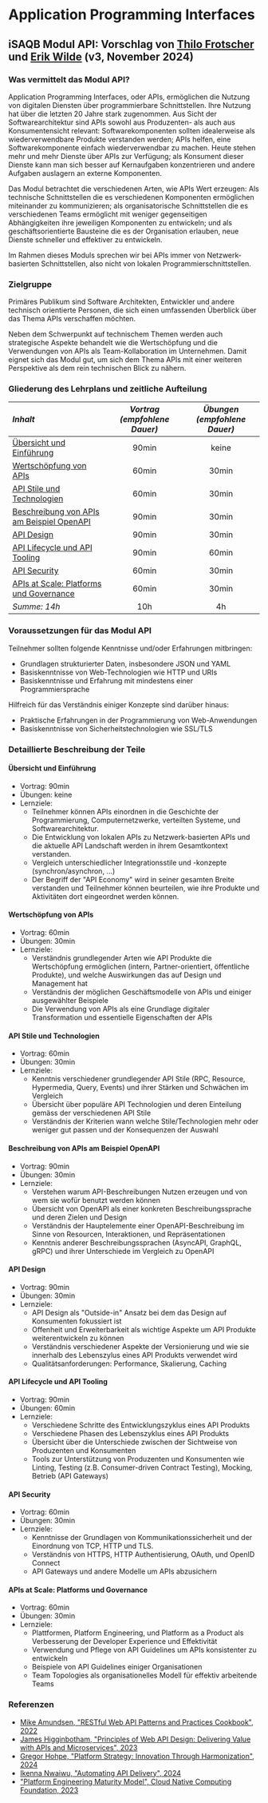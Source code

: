 # Application Programming Interfaces

## iSAQB Modul API: Vorschlag von [Thilo Frotscher](https://frotscher.com/) und [Erik Wilde](https://www.linkedin.com/in/erikwilde/) (v3, November 2024)

### Was vermittelt das Modul API?

Application Programming Interfaces, oder APIs, ermöglichen die Nutzung von digitalen Diensten über programmierbare Schnittstellen. Ihre Nutzung hat über die letzten 20 Jahre stark zugenommen. Aus Sicht der Softwarearchitektur sind APIs sowohl aus Produzenten- als auch aus Konsumentensicht relevant: Softwarekomponenten sollten idealerweise als wiederverwendbare Produkte verstanden werden; APIs helfen, eine Softwarekomponente einfach wiederverwendbar zu machen. Heute stehen mehr und mehr Dienste über APIs zur Verfügung; als Konsument dieser Dienste kann man sich besser auf Kernaufgaben konzentrieren und andere Aufgaben auslagern an externe Komponenten.

Das Modul betrachtet die verschiedenen Arten, wie APIs Wert erzeugen: Als technische Schnittstellen die es verschiedenen Komponenten ermöglichen miteinander zu kommunizieren; als organisatorische Schnittstellen die es verschiedenen Teams ermöglicht mit weniger gegenseitigen Abhängigkeiten ihre jeweiligen Komponenten zu entwickeln; und als geschäftsorientierte Bausteine die es der Organisation erlauben, neue Dienste schneller und effektiver zu entwickeln. 

Im Rahmen dieses Moduls sprechen wir bei APIs immer von Netzwerk-basierten Schnittstellen, also nicht von lokalen Programmierschnittstellen.


### Zielgruppe

Primäres Publikum sind Software Architekten, Entwickler und andere technisch orientierte Personen, die sich einen umfassenden Überblick über das Thema APIs verschaffen möchten.

Neben dem Schwerpunkt auf technischem Themen werden auch strategische Aspekte behandelt wie die Wertschöpfung und die Verwendungen von APIs als Team-Kollaboration im Unternehmen. Damit eignet sich das Modul gut, um sich dem Thema APIs mit einer weiteren Perspektive als dem rein technischen Blick zu nähern.


### Gliederung des Lehrplans und zeitliche Aufteilung

*Inhalt* | *Vortrag (empfohlene Dauer)* | *Übungen (empfohlene Dauer)*
:-- | :--: | :--:
[Übersicht und Einführung](#overview) | 90min | keine
[Wertschöpfung von APIs](#value) | 60min | 30min
[API Stile und Technologien](#styles) | 60min | 30min
[Beschreibung von APIs am Beispiel OpenAPI](#openapi) | 90min | 30min
[API Design](#design) | 90min | 30min
[API Lifecycle und API Tooling](#lifecycle) | 90min | 60min
[API Security](#security) | 60min | 30min
[APIs at Scale: Platforms und Governance](#governance) | 60min | 30min
*Summe: 14h* | 10h | 4h


### Voraussetzungen für das Modul API

Teilnehmer sollten folgende Kenntnisse und/oder Erfahrungen mitbringen:

- Grundlagen strukturierter Daten, insbesondere JSON und YAML
- Basiskenntnisse von Web-Technologien wie HTTP und URIs
- Basiskenntnisse und Erfahrung mit mindestens einer Programmiersprache

Hilfreich für das Verständnis einiger Konzepte sind darüber hinaus:

- Praktische Erfahrungen in der Programmierung von Web-Anwendungen
- Basiskenntnisse von Sicherheitstechnologien wie SSL/TLS


### Detaillierte Beschreibung der Teile

#### <a id="overview"></a> Übersicht und Einführung 

- Vortrag: 90min
- Übungen: keine
- Lernziele:
  - Teilnehmer können APIs einordnen in die Geschichte der Programmierung, Computernetzwerke, verteilten Systeme, und Softwarearchitektur.
  - Die Entwicklung von lokalen APIs zu Netzwerk-basierten APIs und die aktuelle API Landschaft werden in ihrem Gesamtkontext verstanden.
  - Vergleich unterschiedlicher Integrationsstile und -konzepte  (synchron/asynchron, ...)
  - Der Begriff der "API Economy" wird in seiner gesamten Breite verstanden und Teilnehmer können beurteilen, wie ihre Produkte und Aktivitäten dort eingeordnet werden können.


#### <a id="value"></a> Wertschöpfung von APIs 

- Vortrag: 60min
- Übungen: 30min
- Lernziele:
  - Verständnis grundlegender Arten wie API Produkte die Wertschöpfung ermöglichen (intern, Partner-orientiert, öffentliche Produkte), und welche Auswirkungen das auf Design und Management hat
  - Verständnis der möglichen Geschäftsmodelle von APIs und einiger ausgewählter Beispiele
  - Die Verwendung von APIs als eine Grundlage digitaler Transformation und essentielle Eigenschaften der APIs


#### <a id="styles"></a> API Stile und Technologien 

- Vortrag: 60min
- Übungen: 30min
- Lernziele:
  - Kenntnis verschiedener grundlegender API Stile (RPC, Resource, Hypermedia, Query, Events) und ihrer Stärken und Schwächen im Vergleich
  - Übersicht über populäre API Technologien und deren Einteilung gemäss der verschiedenen API Stile
  - Verständnis der Kriterien wann welche Stile/Technologien mehr oder weniger gut passen und der Konsequenzen der Auswahl


#### <a id="openapi"></a> Beschreibung von APIs am Beispiel OpenAPI 

- Vortrag: 90min
- Übungen: 30min
- Lernziele:
  - Verstehen warum API-Beschreibungen Nutzen erzeugen und von wem sie wofür benutzt werden können
  - Übersicht von OpenAPI als einer konkreten Beschreibungssprache und deren Zielen und Design
  - Verständnis der Hauptelemente einer OpenAPI-Beschreibung im Sinne von Resourcen, Interaktionen, und Repräsentationen
  - Kenntnis anderer Beschreibungssprachen (AsyncAPI, GraphQL, gRPC) und ihrer Unterschiede im Vergleich zu OpenAPI
 

#### <a id="design"></a> API Design 

- Vortrag: 90min
- Übungen: 30min
- Lernziele:
  - API Design als "Outside-in" Ansatz bei dem das Design auf Konsumenten fokussiert ist
  - Offenheit und Erweiterbarkeit als wichtige Aspekte um API Produkte weiterentwickeln zu können
  - Verständnis verschiedener Aspekte der Versionierung und wie sie innerhalb des Lebenszylus eines API Produkts verwendet wird
  - Qualitätsanforderungen: Performance, Skalierung, Caching
 

#### <a id="lifecycle"></a> API Lifecycle und API Tooling 

- Vortrag: 90min
- Übungen: 60min
- Lernziele:
  - Verschiedene Schritte des Entwicklungszyklus eines API Produkts
  - Verschiedene Phasen des Lebenszyklus eines API Produkts
  - Übersicht über die Unterschiede zwischen der Sichtweise von Produzenten und Konsumenten
  - Tools zur Unterstützung von Produzenten und Konsumenten wie Linting, Testing (z.B. Consumer-driven Contract Testing), Mocking, Betrieb (API Gateways)


#### <a id="security"></a> API Security 

- Vortrag: 60min
- Übungen: 30min
- Lernziele:
  - Kenntnisse der Grundlagen von Kommunikationssicherheit und der Einordnung von TCP, HTTP und TLS.
  - Verständnis von HTTPS, HTTP Authentisierung, OAuth, und OpenID Connect
  - API Gateways und andere Modelle um APIs abzusichern
  

#### <a id="governance"></a> APIs at Scale: Platforms und Governance 

- Vortrag: 60min
- Übungen: 30min
- Lernziele:
  - Plattformen, Platform Engineering, und Platform as a Product als Verbesserung der Developer Experience und Effektivität
  - Verwendung und Pflege von API Guidelines um APIs konsistenter zu entwickeln
  - Beispiele von API Guidelines einiger Organisationen
  - Team Topologies als organisationelles Modell für effektiv arbeitende Teams


### Referenzen

- [Mike Amundsen, "RESTful Web API Patterns and Practices Cookbook", 2022](https://www.oreilly.com/library/view/restful-web-api/9781098106737/)
- [James Higginbotham, "Principles of Web API Design: Delivering Value with APIs and Microservices", 2023](https://www.pearson.com/en-us/subject-catalog/p/principles-of-web-api-design-delivering-value-with-apis-and-microservices/P200000007278/9780137355730)
- [Gregor Hohpe, "Platform Strategy: Innovation Through Harmonization", 2024](https://leanpub.com/platformstrategy)
- [Ikenna Nwaiwu, "Automating API Delivery", 2024](https://www.manning.com/books/automating-api-delivery)
- ["Platform Engineering Maturity Model", Cloud Native Computing Foundation, 2023](https://tag-app-delivery.cncf.io/whitepapers/platform-eng-maturity-model/)
